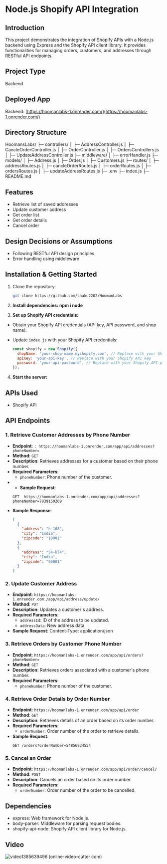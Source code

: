 # Node.js Shopify API Integration

## Introduction
This project demonstrates the integration of Shopify APIs with a Node.js backend using Express and the Shopify API client library. It provides functionalities for managing orders, customers, and addresses through RESTful API endpoints.

## Project Type
Backend

## Deployed App
Backend: [https://hoomanlabs-1.onrender.com/](https://hoomanlabs-1.onrender.com/)

## Directory Structure

HoomansLabs/
├─ controllers/
│  ├─ AddressController.js
│  ├─ CancleOrderController.js
│  ├─ OrderController.js
│  ├─ OrdersControllers.js
│  ├─ UpdateAddressController.js
├─ middleware/
│  ├─ errorHandler.js
├─ models/
│  ├─ Address.js
│  ├─ Order.js
│  ├─ Customers.js
├─ routes/
│  ├─ addressRoutes.js
│  ├─ cancleOrderRoutes.js
│  ├─ orderRoutes.js
│  ├─ ordersRoutes.js
│  ├─ updateAddressRoutes.js
├─ .env
├─ index.js
├─ README.md




## Features
- Retrieve list of saved addresses
- Update customer address
- Get order list
- Get order details
- Cancel order

## Design Decisions or Assumptions
- Following RESTful API design principles
- Error handling using middleware

## Installation & Getting Started
1. Clone the repository:
   ```bash
   git clone https://github.com/shaku2202/HoomanLabs


2. **Install dependencies:  npm i node**


3. **Set up Shopify API credentials:**

- Obtain your Shopify API credentials (API key, API password, and shop name).
- Update `index.js` with your Shopify API credentials:

  ```javascript
  const shopify = new Shopify({
    shopName: 'your-shop-name.myshopify.com', // Replace with your Shopify store name
    apiKey: 'your-api-key', // Replace with your Shopify API key
    password: 'your-api-password', // Replace with your Shopify API password
  });
  ```

4. **Start the server:**



## APIs Used
- Shopify API

## API Endpoints

### 1. Retrieve Customer Addresses by Phone Number

- **Endpoint**: `: https://hoomanlabs-1.onrender.com/app/api/addresses?phoneNumber=`
- **Method**: `GET`
- **Description**: Retrieves addresses for a customer based on their phone number.
- **Required Parameters**:
  - `phoneNumber`: Phone number of the customer.
- - **Sample Request**:
  ```http
  GET  https://hoomanlabs-1.onrender.com/app/api/addresses?phoneNumber=7839150269
  ```
- **Sample Response**:
  ```json
  [
    {
      "address": "h-168",
      "city": "India",
      "zipcode": "10001"
    },
    {
      "address": "54-kl4",
      "city": "India",
      "zipcode": "90001"
    }
  ]
  ```


### 2. Update Customer Address

- **Endpoint**: `https://hoomanlabs-1.onrender.com./app/api/address/update/`
- **Method**: `PUT`
- **Description**: Updates a customer's address.
- **Required Parameters**:
  - `addressId`: ID of the address to be updated.
  - `addressData`: New address data.
- **Sample Request**:
  Content-Type: application/json


### 3. Retrieve Orders by Customer Phone Number

- **Endpoint**: `https://hoomanlabs-1.onrender.com/app/api/orders?phoneNumber=`
- **Method**: `GET`
- **Description**: Retrieves orders associated with a customer's phone number.
- **Required Parameters**:
  - `phoneNumber`: Phone number of the customer.

### 4. Retrieve Order Details by Order Number

- **Endpoint**: `https://hoomanlabs-1.onrender.com/app/api/order`
- **Method**: `GET`
- **Description**: Retrieves details of an order based on its order number.
- **Required Parameters**:
  - `orderNumber`: Order number of the order to retrieve details.
- **Sample Request**:
  ```http
  GET /orders?orderNumber=54856934554
  ```

### 5. Cancel an Order

- **Endpoint**: `https://hoomanlabs-1.onrender.com/app/api/order/cancel/`
- **Method**: `POST`
- **Description**: Cancels an order based on its order number.
- **Required Parameters**:
  - `orderNumber`: Order number of the order to be cancelled.

## Dependencies

- express: Web framework for Node.js.
- body-parser: Middleware for parsing request bodies.
- shopify-api-node: Shopify API client library for Node.js.

## Video

![video1385639496 (online-video-cutter com)](https://github.com/shaku2202/HoomanLabs/assets/147685559/bc700cef-1a7c-41af-a0d2-62cf0e8985a1)
